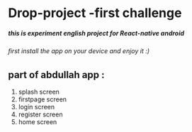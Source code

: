 # Drop-project -first challenge





#####    this is experiment english project for React-native android 

###### first install the app on your device and enjoy it :)

## part of abdullah app :
1. splash screen
2. firstpage screen 
3. login screen 
4. register screen
5. home screen

